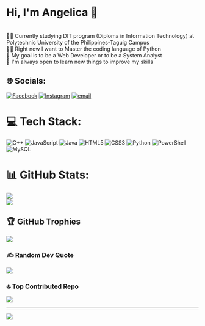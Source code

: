  # Hi, I'm Angelica 👋<br>
 <br>👩‍🎓 Currently studying DIT program (Diploma in Information Technology) at Polytechnic University of the Philippines-Taguig Campus<br>👩‍💻 Right now I want to Master the coding language of Python <br>📌 My goal is to be a Web Developer or to be a System Analyst <br>🧠 I'm always open to learn new things to improve my skills


## 🌐 Socials:
[![Facebook](https://img.shields.io/badge/Facebook-%231877F2.svg?logo=Facebook&logoColor=white)](https://facebook.com/angelicajoyuy) [![Instagram](https://img.shields.io/badge/Instagram-%23E4405F.svg?logo=Instagram&logoColor=white)](https://instagram.com/angelicajoyuy) [![email](https://img.shields.io/badge/Email-D14836?logo=gmail&logoColor=white)](mailto:angelicajoyuy16@gmail.com) 

# 💻 Tech Stack:
![C++](https://img.shields.io/badge/c++-%2300599C.svg?style=flat&logo=c%2B%2B&logoColor=white) ![JavaScript](https://img.shields.io/badge/javascript-%23323330.svg?style=flat&logo=javascript&logoColor=%23F7DF1E) ![Java](https://img.shields.io/badge/java-%23ED8B00.svg?style=flat&logo=openjdk&logoColor=white) ![HTML5](https://img.shields.io/badge/html5-%23E34F26.svg?style=flat&logo=html5&logoColor=white) ![CSS3](https://img.shields.io/badge/css3-%231572B6.svg?style=flat&logo=css3&logoColor=white) ![Python](https://img.shields.io/badge/python-3670A0?style=flat&logo=python&logoColor=ffdd54) ![PowerShell](https://img.shields.io/badge/PowerShell-%235391FE.svg?style=flat&logo=powershell&logoColor=white) ![MySQL](https://img.shields.io/badge/mysql-4479A1.svg?style=flat&logo=mysql&logoColor=white)
# 📊 GitHub Stats:
![](https://github-readme-stats.vercel.app/api?username=uy-angelicajoy&show_icons=true&theme=blue-green&hide_border=false&include_all_commits=false&count_private=false)<br/>
![](https://nirzak-streak-stats.vercel.app/?user=uy-angelicajoy&theme=blue-green&hide_border=false)<br/>


## 🏆 GitHub Trophies
![](https://github-profile-trophy.vercel.app/?username=uy-angelicajoy&theme=radical&no-frame=false&no-bg=true&margin-w=4)

### ✍️ Random Dev Quote
![](https://quotes-github-readme.vercel.app/api?type=horizontal&theme=radical)

### 🔝 Top Contributed Repo
![](https://github-contributor-stats.vercel.app/api?username=uy-angelicajoy&limit=5&theme=blue-green&combine_all_yearly_contributions=true)

---
[![](https://visitcount.itsvg.in/api?id=uy-angelicajoy&icon=0&color=0)](https://visitcount.itsvg.in)

<!-- Proudly created with GPRM ( https://gprm.itsvg.in ) -->
